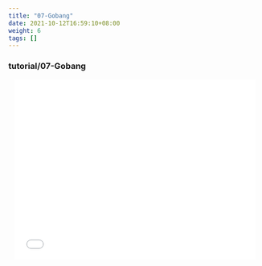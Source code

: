 ```yaml
---
title: "07-Gobang"
date: 2021-10-12T16:59:10+08:00
weight: 6
tags: []
---
```


### tutorial/07-Gobang

<center style="width=100%; height:360px">
<iframe src="../gobang.html" style="width: 480px;height:360px;border:0" allow="autoplay"></iframe>
</center>

